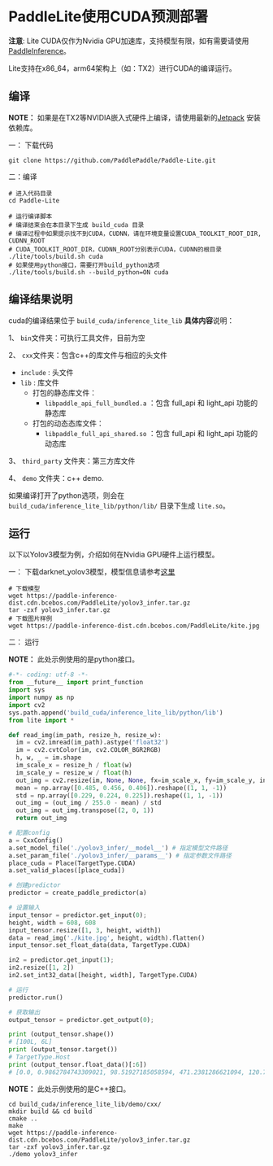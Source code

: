 # PaddleLite使用CUDA预测部署

**注意**: Lite CUDA仅作为Nvidia GPU加速库，支持模型有限，如有需要请使用[PaddleInference](https://paddle-inference.readthedocs.io/en/latest)。

Lite支持在x86_64，arm64架构上（如：TX2）进行CUDA的编译运行。

## 编译

**NOTE：** 如果是在TX2等NVIDIA嵌入式硬件上编译，请使用最新的[Jetpack](https://developer.nvidia.com/embedded/jetpack) 安装依赖库。


一： 下载代码

```
git clone https://github.com/PaddlePaddle/Paddle-Lite.git
```

二：编译

```
# 进入代码目录
cd Paddle-Lite

# 运行编译脚本
# 编译结束会在本目录下生成 build_cuda 目录
# 编译过程中如果提示找不到CUDA，CUDNN，请在环境变量设置CUDA_TOOLKIT_ROOT_DIR, CUDNN_ROOT
# CUDA_TOOLKIT_ROOT_DIR，CUDNN_ROOT分别表示CUDA，CUDNN的根目录
./lite/tools/build.sh cuda
# 如果使用python接口，需要打开build_python选项
./lite/tools/build.sh --build_python=ON cuda
```

## 编译结果说明

cuda的编译结果位于 `build_cuda/inference_lite_lib`
**具体内容**说明：

1、 `bin`文件夹：可执行工具文件，目前为空

2、 `cxx`文件夹：包含c++的库文件与相应的头文件

- `include`  : 头文件
- `lib` : 库文件
  - 打包的静态库文件：
    - `libpaddle_api_full_bundled.a`  ：包含 full_api 和 light_api 功能的静态库
  - 打包的动态态库文件：
    - `libpaddle_full_api_shared.so` ：包含 full_api 和 light_api 功能的动态库

3、 `third_party` 文件夹：第三方库文件

4、 `demo` 文件夹：c++ demo.

如果编译打开了python选项，则会在 `build_cuda/inference_lite_lib/python/lib/` 目录下生成 `lite.so`。

## 运行

以下以Yolov3模型为例，介绍如何在Nvidia GPU硬件上运行模型。

一： 下载darknet_yolov3模型，模型信息请参考[这里](https://github.com/PaddlePaddle/PaddleDetection)

```
# 下载模型
wget https://paddle-inference-dist.cdn.bcebos.com/PaddleLite/yolov3_infer.tar.gz
tar -zxf yolov3_infer.tar.gz
# 下载图片样例
wget https://paddle-inference-dist.cdn.bcebos.com/PaddleLite/kite.jpg
```

二： 运行   

**NOTE：** 此处示例使用的是python接口。

``` python
#-*- coding: utf-8 -*-
from __future__ import print_function
import sys
import numpy as np
import cv2
sys.path.append('build_cuda/inference_lite_lib/python/lib')
from lite import *

def read_img(im_path, resize_h, resize_w):
  im = cv2.imread(im_path).astype('float32')
  im = cv2.cvtColor(im, cv2.COLOR_BGR2RGB)
  h, w, _ = im.shape
  im_scale_x = resize_h / float(w)
  im_scale_y = resize_w / float(h)
  out_img = cv2.resize(im, None, None, fx=im_scale_x, fy=im_scale_y, interpolation=cv2.INTER_CUBIC)
  mean = np.array([0.485, 0.456, 0.406]).reshape((1, 1, -1))
  std = np.array([0.229, 0.224, 0.225]).reshape((1, 1, -1))
  out_img = (out_img / 255.0 - mean) / std
  out_img = out_img.transpose((2, 0, 1))
  return out_img

# 配置config
a = CxxConfig()
a.set_model_file('./yolov3_infer/__model__') # 指定模型文件路径 
a.set_param_file('./yolov3_infer/__params__') # 指定参数文件路径
place_cuda = Place(TargetType.CUDA)
a.set_valid_places([place_cuda])

# 创建predictor
predictor = create_paddle_predictor(a)

# 设置输入
input_tensor = predictor.get_input(0);
height, width = 608, 608
input_tensor.resize([1, 3, height, width])
data = read_img('./kite.jpg', height, width).flatten()
input_tensor.set_float_data(data, TargetType.CUDA)

in2 = predictor.get_input(1);
in2.resize([1, 2])
in2.set_int32_data([height, width], TargetType.CUDA)

# 运行
predictor.run()

# 获取输出
output_tensor = predictor.get_output(0);

print (output_tensor.shape())
# [100L, 6L]
print (output_tensor.target())
# TargetType.Host
print (output_tensor.float_data()[:6])
# [0.0, 0.9862784743309021, 98.51927185058594, 471.2381286621094, 120.73092651367188, 578.33251953125]

```

**NOTE：** 此处示例使用的是C++接口。

```
cd build_cuda/inference_lite_lib/demo/cxx/
mkdir build && cd build
cmake ..
make
wget https://paddle-inference-dist.cdn.bcebos.com/PaddleLite/yolov3_infer.tar.gz
tar -zxf yolov3_infer.tar.gz
./demo yolov3_infer
```
